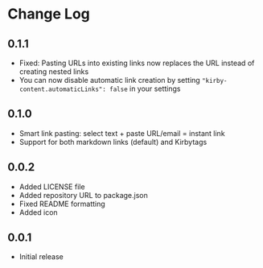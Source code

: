 # Change Log

## 0.1.1

- Fixed: Pasting URLs into existing links now replaces the URL instead of creating nested links
- You can now disable automatic link creation by setting `"kirby-content.automaticLinks": false` in your settings

## 0.1.0

- Smart link pasting: select text + paste URL/email = instant link
- Support for both markdown links (default) and Kirbytags

## 0.0.2

- Added LICENSE file
- Added repository URL to package.json
- Fixed README formatting
- Added icon

## 0.0.1

- Initial release
